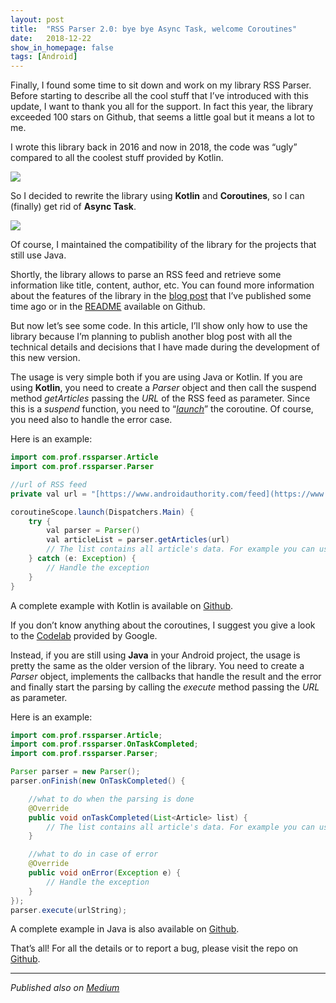 ```yaml
---
layout: post
title:  "RSS Parser 2.0: bye bye Async Task, welcome Coroutines"
date:   2018-12-22
show_in_homepage: false
tags: [Android]
---
```


Finally, I found some time to sit down and work on my library RSS Parser. Before starting to describe all the cool stuff that I’ve introduced with this update, I want to thank you all for the support. In fact this year, the library exceeded 100 stars on Github, that seems a little goal but it means a lot to me.

I wrote this library back in 2016 and now in 2018, the code was “ugly” compared to all the coolest stuff provided by Kotlin.

![](https://cdn-images-1.medium.com/max/2000/1*T__9s7dfREGnF13oRlBhDg.jpeg)

So I decided to rewrite the library using **Kotlin** and **Coroutines**, so I can (finally) get rid of **Async Task**.

![](https://cdn-images-1.medium.com/max/2000/1*87C2QK8usMRMZ-hpdrqKKA.jpeg)

Of course, I maintained the compatibility of the library for the projects that still use Java.

Shortly, the library allows to parse an RSS feed and retrieve some information like title, content, author, etc. You can found more information about the features of the library in the [blog post](http://www.marcogomiero.com/posts/rss-parser-library/) that I’ve published some time ago or in the [README](https://github.com/prof18/RSS-Parser) available on Github.

But now let’s see some code. In this article, I’ll show only how to use the library because I’m planning to publish another blog post with all the technical details and decisions that I have made during the development of this new version.
 
The usage is very simple both if you are using Java or Kotlin. 
If you are using **Kotlin**, you need to create a *Parser* object and then call the suspend method *getArticles* passing the *URL* of the RSS feed as parameter. Since this is a *suspend* function, you need to “[*launch*](https://kotlin.github.io/kotlinx.coroutines/kotlinx-coroutines-core/kotlinx.coroutines/launch.html)” the coroutine. Of course, you need also to handle the error case.

Here is an example:

```java
import com.prof.rssparser.Article
import com.prof.rssparser.Parser

//url of RSS feed
private val url = "[https://www.androidauthority.com/feed](https://www.androidauthority.com/feed)"

coroutineScope.launch(Dispatchers.Main) {
    try {
        val parser = Parser()
        val articleList = parser.getArticles(url)
        // The list contains all article's data. For example you can use it for your adapter.
    } catch (e: Exception) {
        // Handle the exception
    }
}
```

A complete example with Kotlin is available on [Github](https://github.com/prof18/RSS-Parser/tree/master/samplekotlin).

If you don’t know anything about the coroutines, I suggest you give a look to the [Codelab](https://codelabs.developers.google.com/codelabs/kotlin-coroutines/) provided by Google.

Instead, if you are still using **Java** in your Android project, the usage is pretty the same as the older version of the library. You need to create a *Parser* object, implements the callbacks that handle the result and the error and finally start the parsing by calling the *execute* method passing the *URL* as parameter.

Here is an example:

```java
import com.prof.rssparser.Article;
import com.prof.rssparser.OnTaskCompleted;
import com.prof.rssparser.Parser;

Parser parser = new Parser();
parser.onFinish(new OnTaskCompleted() {

    //what to do when the parsing is done
    @Override
    public void onTaskCompleted(List<Article> list) {
        // The list contains all article's data. For example you can use it for your adapter.
    }

    //what to do in case of error
    @Override
    public void onError(Exception e) {
        // Handle the exception
    }
});
parser.execute(urlString);
```

A complete example in Java is also available on [Github](https://github.com/prof18/RSS-Parser/tree/master/samplejava).

That’s all! For all the details or to report a bug, please visit the repo on [Github](https://github.com/prof18/RSS-Parser).

----

*Published also on [Medium](https://medium.com/@marcogomiero/rss-parser-2-0-bye-bye-async-task-welcome-coroutines-6002c9de5145)*
